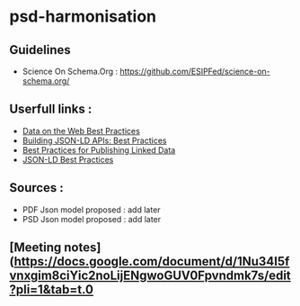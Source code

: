 # psd-harmonisation

## Guidelines 
- Science On Schema.Org : https://github.com/ESIPFed/science-on-schema.org/

## Userfull links : 
- [Data on the Web Best Practices](https://www.w3.org/TR/dwbp/)
- [Building JSON-LD APIs: Best Practices](https://json-ld.org/spec/latest/json-ld-api-best-practices/)
- [Best Practices for Publishing Linked Data](https://www.w3.org/TR/ld-bp/)
- [JSON-LD Best Practices](https://w3c.github.io/json-ld-bp/)

## Sources : 
- PDF Json model proposed : add later
- PSD Json model proposed : add later

## [Meeting notes](https://docs.google.com/document/d/1Nu34I5fvnxgim8ciYic2noLijENgwoGUV0Fpvndmk7s/edit?pli=1&tab=t.0
